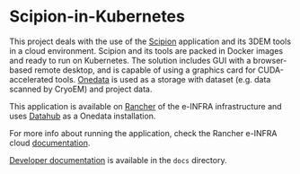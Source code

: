 
# Scipion-in-Kubernetes

This project deals with the use of the [Scipion](https://scipion.i2pc.es/) application and its 3DEM tools in a cloud environment. Scipion and its tools are packed in Docker images and ready to run on Kubernetes. The solution includes GUI with a browser-based remote desktop, and is capable of using a graphics card for CUDA-accelerated tools. [Onedata](https://onedata.org/) is used as a storage with dataset (e.g. data scanned by CryoEM) and project data.

This application is available on [Rancher](rancher.cloud.e-infra.cz/) of the e-INFRA infrastructure and uses [Datahub](https://datahub.egi.eu/) as a Onedata installation.

For more info about running the application, check the Rancher e-INFRA cloud [documentation](https://docs.cerit.io/docs/scipion/scipion.html).

[Developer documentation](https://github.com/CERIT-SC/scipion-docker/tree/master/docs) is available in the `docs` directory.

